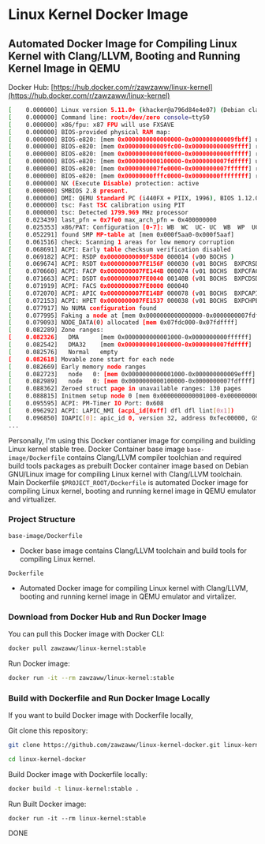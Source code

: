 # Linux Kernel Docker Image

## Automated Docker Image for Compiling Linux Kernel with Clang/LLVM, Booting and Running Kernel Image in QEMU

Docker Hub: [https://hub.docker.com/r/zawzaww/linux-kernel](https://hub.docker.com/r/zawzaww/linux-kernel)

```bash
[    0.000000] Linux version 5.11.0+ (khacker@a796d84e4e07) (Debian clang version 13.0.0-++20210223115113+7dc98adbb0e2-1~exp1~20210223105815.1330, GNU ld (GNU Binutils for Debian) 2.31.1) #1 SMP Sat Feb 27 07:51
[    0.000000] Command line: root=/dev/zero console=ttyS0
[    0.000000] x86/fpu: x87 FPU will use FXSAVE
[    0.000000] BIOS-provided physical RAM map:
[    0.000000] BIOS-e820: [mem 0x0000000000000000-0x000000000009fbff] usable
[    0.000000] BIOS-e820: [mem 0x000000000009fc00-0x000000000009ffff] reserved
[    0.000000] BIOS-e820: [mem 0x00000000000f0000-0x00000000000fffff] reserved
[    0.000000] BIOS-e820: [mem 0x0000000000100000-0x0000000007fdffff] usable
[    0.000000] BIOS-e820: [mem 0x0000000007fe0000-0x0000000007ffffff] reserved
[    0.000000] BIOS-e820: [mem 0x00000000fffc0000-0x00000000ffffffff] reserved
[    0.000000] NX (Execute Disable) protection: active
[    0.000000] SMBIOS 2.8 present.
[    0.000000] DMI: QEMU Standard PC (i440FX + PIIX, 1996), BIOS 1.12.0-1 04/01/2014
[    0.000000] tsc: Fast TSC calibration using PIT
[    0.000000] tsc: Detected 1799.969 MHz processor
[    0.023439] last_pfn = 0x7fe0 max_arch_pfn = 0x400000000
[    0.025353] x86/PAT: Configuration [0-7]: WB  WC  UC- UC  WB  WP  UC- WT
[    0.052291] found SMP MP-table at [mem 0x000f5aa0-0x000f5aaf]
[    0.061516] check: Scanning 1 areas for low memory corruption
[    0.068691] ACPI: Early table checksum verification disabled
[    0.069182] ACPI: RSDP 0x00000000000F58D0 000014 (v00 BOCHS )
[    0.069674] ACPI: RSDT 0x0000000007FE156F 000030 (v01 BOCHS  BXPCRSDT 00000001 BXPC 00000001)
[    0.070660] ACPI: FACP 0x0000000007FE144B 000074 (v01 BOCHS  BXPCFACP 00000001 BXPC 00000001)
[    0.071663] ACPI: DSDT 0x0000000007FE0040 00140B (v01 BOCHS  BXPCDSDT 00000001 BXPC 00000001)
[    0.071919] ACPI: FACS 0x0000000007FE0000 000040
[    0.072070] ACPI: APIC 0x0000000007FE14BF 000078 (v01 BOCHS  BXPCAPIC 00000001 BXPC 00000001)
[    0.072153] ACPI: HPET 0x0000000007FE1537 000038 (v01 BOCHS  BXPCHPET 00000001 BXPC 00000001)
[    0.077917] No NUMA configuration found
[    0.077995] Faking a node at [mem 0x0000000000000000-0x0000000007fdffff]
[    0.079093] NODE_DATA(0) allocated [mem 0x07fdc000-0x07fdffff]
[    0.082289] Zone ranges:
[    0.082326]   DMA      [mem 0x0000000000001000-0x0000000000ffffff]
[    0.082542]   DMA32    [mem 0x0000000001000000-0x0000000007fdffff]
[    0.082576]   Normal   empty
[    0.082618] Movable zone start for each node
[    0.082669] Early memory node ranges
[    0.082723]   node   0: [mem 0x0000000000001000-0x000000000009efff]
[    0.082989]   node   0: [mem 0x0000000000100000-0x0000000007fdffff]
[    0.088362] Zeroed struct page in unavailable ranges: 130 pages
[    0.088815] Initmem setup node 0 [mem 0x0000000000001000-0x0000000007fdffff]
[    0.095595] ACPI: PM-Timer IO Port: 0x608
[    0.096292] ACPI: LAPIC_NMI (acpi_id[0xff] dfl dfl lint[0x1])
[    0.096850] IOAPIC[0]: apic_id 0, version 32, address 0xfec00000, GSI 0-23
...

```


Personally, I'm using this Docker contianer image for compiling and building Linux kernel stable tree. Docker Container base image `base-image/Dockerfile` contains Clang/LLVM compiler toolchian and required build tools packages as prebuilt Docker container image based on Debian GNU/Linux image for compiling Linux kernel with Clang/LLVM toolchain. Main Dockerfile `$PROJECT_ROOT/Dockerfile` is automated Docker image for compiling Linux kernel, booting and running kernel image in QEMU emulator and virtualizer.


### Project Structure

```base-image/Dockerfile```

- Docker base image contains Clang/LLVM toolchain and build tools for compiling Linux kernel.

```Dockerfile```

- Automated Docker image for compiling Linux kernel with Clang/LLVM, booting and running kernel image in QEMU emulator and virtalizer.


### Download from Docker Hub and Run Docker Image

You can pull this Docker image with Docker CLI:

```bash
docker pull zawzaww/linux-kernel:stable
```

Run Docker image:
```bash
docker run -it --rm zawzaww/linux-kernel:stable
```


### Build with Dockerfile and Run Docker Image Locally

If you want to build Docker image with Dockerfile locally,

Git clone this repository:

```bash
git clone https://github.com/zawzaww/linux-kernel-docker.git linux-kernel-docker
```

```bash
cd linux-kernel-docker
```

Build Docker image with Dockerfile locally:

```bash
docker build -t linux-kernel:stable .
```

Run Built Docker image:
```
docker run -it --rm linux-kernel:stable
```

DONE
